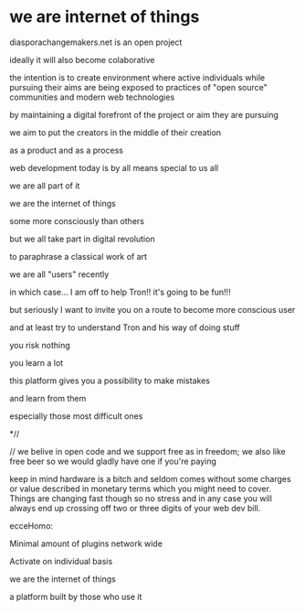 # we are internet of things


diasporachangemakers.net is an open project


ideally it will also become colaborative


the intention is to create environment where active individuals while pursuing their aims are being exposed to practices of "open source" communities and modern web technologies


by maintaining a digital forefront of the project or aim they are pursuing


we aim to put the creators in the middle of their creation


as a product and as a process


web development today is by all means special to us all


we are all part of it


we are the internet of things


some more consciously than others


but we all take part in digital revolution


to paraphrase a classical work of art



we are all "users" recently


in which case... I am off to help Tron!! it's going to be fun!!!


but seriously I want to invite you on a route to become more conscious user


and at least try to understand Tron and his way of doing stuff


you risk nothing


you learn a lot


this platform gives you a possibility to make mistakes


and learn from them


especially those most difficult ones


*//






// we belive in open code and we support free as in freedom; we also like free beer so we would gladly have one if you're paying

keep in mind hardware is a bitch and seldom comes without some charges or value described in monetary terms which you might need to cover. Things are changing fast though so no stress and in any case you will always end up crossing off two or three digits of your web dev bill.



ecceHomo:


Minimal amount of plugins network wide

Activate on individual basis








we are the internet of things


a platform built by those who use it
